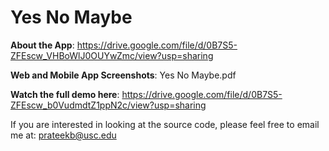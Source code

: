 # Yes No Maybe

**About the App**: https://drive.google.com/file/d/0B7S5-ZFEscw_VHBoWlJ0OUYwZmc/view?usp=sharing

**Web and Mobile App Screenshots**: Yes No Maybe.pdf

**Watch the full demo here**: https://drive.google.com/file/d/0B7S5-ZFEscw_b0VudmdtZ1ppN2c/view?usp=sharing

If you are interested in looking at the source code, please feel free to email me at: prateekb@usc.edu
